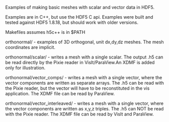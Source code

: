 Examples of making basic meshes with scalar and vector data in HDF5.

Examples are in C++, but use the HDF5 C api. 
Examples were built and tested against HDF5 1.8.18, but should work with older versions.

Makefiles assumes h5c++ is in $PATH

orthonormal/ - examples of 3D orthogonal, unit dx,dy,dz meshes. The mesh coordinates are implicit.

orthonormal/scalar/ - writes a mesh with a single scalar. The output .h5 can be read directly by the Pixie reader in VisIt/ParaView.An XDMF is added only for illustration.

orthonormal/vector_comps/ - writes a mesh with a single vector, where the vector components are written as separate arrays. The .h5 can be read with the Pixie reader, but the vector will have to be reconstituted in the vis application. The XDMF file can be read by ParaView.

orthonormal/vector_interleaved/ - writes a mesh with a single vector, where the vector components are written as x,y,z triples. The .h5 can NOT be read with the Pixie reader. The XDMF file can be read by VisIt and ParaView.
